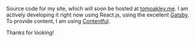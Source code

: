 Source code for my site, which will soon be hosted at [tomoakley.me](http://tomoakley.me). I am actively developing it right now using React.js, using the excellent [Gatsby](https://gatsbyjs). To provide content, I am using [Contentful](https://contentful.com).

Thanks for looking!